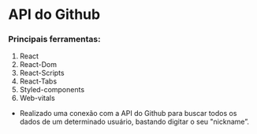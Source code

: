 # API do Github
### Principais ferramentas:

1. React
1. React-Dom
1. React-Scripts
1. React-Tabs
1. Styled-components
1. Web-vitals

- Realizado uma conexão com a API do Github para buscar todos os dados de um determinado usuário, bastando digitar o seu "nickname”.